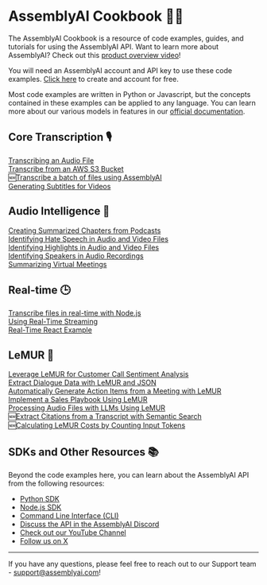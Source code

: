 # AssemblyAI Cookbook 🧑‍🍳
The AssemblyAI Cookbook is a resource of code examples, guides, and tutorials for using the AssemblyAI API. Want to learn more about AssemblyAI? Check out this [product overview video](https://youtu.be/UT1sBCuSJxE)!

You will need an AssemblyAI account and API key to use these code examples. [Click here](https://www.assemblyai.com/dashboard/signup) to create and account for free.

Most code examples are written in Python or Javascript, but the concepts contained in these examples can be applied to any language. You can learn more about our various models in features in our [official documentation](https://www.assemblyai.com/docs/).

## Core Transcription 🎙️
[Transcribing an Audio File](core-transcription/transcribe.ipynb)      
[Transcribe from an AWS S3 Bucket](core-transcription/transcribe-from-s3-bucket)  
🆕[Transcribe a batch of files using AssemblyAI](core-transcription/transcribe_batch_of_files)  
[Generating Subtitles for Videos](core-transcription/subtitles.ipynb)

## Audio Intelligence 🤖
[Creating Summarized Chapters from Podcasts](audio-intelligence/auto_chapters.ipynb)  
[Identifying Hate Speech in Audio and Video Files](audio-intelligence/content_moderation.ipynb)     
[Identifying Highlights in Audio and Video Files](audio-intelligence/key_phrases.ipynb)      
[Identifying Speakers in Audio Recordings](audio-intelligence/speaker_labels.ipynb)      
[Summarizing Virtual Meetings](audio-intelligence/summarization.ipynb)

## Real-time 🕒
[Transcribe files in real-time with Node.js](real-time/file-transcription-nodejs)\
[Using Real-Time Streaming](real-time/real-time.ipynb)\
[Real-Time React Example](https://github.com/AssemblyAI-Examples/realtime-react-example) 


## LeMUR 🐾
[Leverage LeMUR for Customer Call Sentiment Analysis](lemur/call-sentiment-analysis.ipynb)     
[Extract Dialogue Data with LeMUR and JSON](lemur/dialogue-data.ipynb)     
[Automatically Generate Action Items from a Meeting with LeMUR](lemur/meeting-action-items.ipynb)     
[Implement a Sales Playbook Using LeMUR](sales-playbook.ipynb)     
[Processing Audio Files with LLMs Using LeMUR](lemur/using-lemur.ipynb)  
🆕[Extract Citations from a Transcript with Semantic Search](lemur/transcript-citations.ipynb)     
🆕[Calculating LeMUR Costs by Counting Input Tokens](lemur/counting-tokens.ipynb)

## SDKs and Other Resources 📚
Beyond the code examples here, you can learn about the AssemblyAI API from the following resources:
- [Python SDK](https://github.com/AssemblyAI/assemblyai-python-sdk)
- [Node.js SDK](https://github.com/AssemblyAI/assemblyai-node-sdk)
- [Command Line Interface (CLI)](https://github.com/AssemblyAI/assemblyai-cli)
- [Discuss the API in the AssemblyAI Discord](https://www.assemblyai.com/discord)
- [Check out our YouTube Channel](https://www.youtube.com/c/assemblyai)
- [Follow us on X](https://twitter.com/AssemblyAI)

***
If you have any questions, please feel free to reach out to our Support team - support@assemblyai.com!
